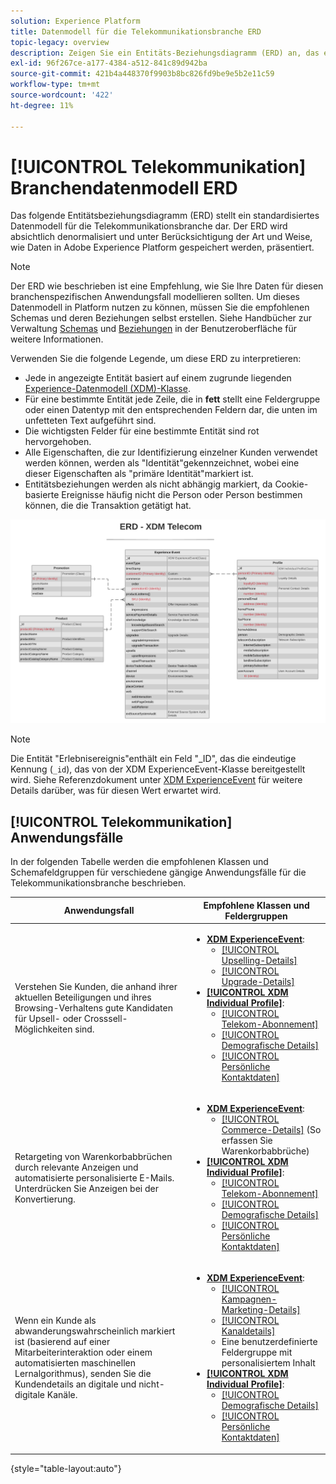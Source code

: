 ```yaml
---
solution: Experience Platform
title: Datenmodell für die Telekommunikationsbranche ERD
topic-legacy: overview
description: Zeigen Sie ein Entitäts-Beziehungsdiagramm (ERD) an, das ein standardisiertes Datenmodell für die Telekommunikationsbranche beschreibt, das mit Experience-Datenmodell (XDM) für die Verwendung in Adobe Experience Platform kompatibel ist.
exl-id: 96f267ce-a177-4384-a512-841c89d942ba
source-git-commit: 421b4a448370f9903b8bc826fd9be9e5b2e11c59
workflow-type: tm+mt
source-wordcount: '422'
ht-degree: 11%

---
```


# [!UICONTROL Telekommunikation] Branchendatenmodell ERD

Das folgende Entitätsbeziehungsdiagramm (ERD) stellt ein standardisiertes Datenmodell für die Telekommunikationsbranche dar. Der ERD wird absichtlich denormalisiert und unter Berücksichtigung der Art und Weise, wie Daten in Adobe Experience Platform gespeichert werden, präsentiert.

>[!NOTE]
>
>Der ERD wie beschrieben ist eine Empfehlung, wie Sie Ihre Daten für diesen branchenspezifischen Anwendungsfall modellieren sollten. Um dieses Datenmodell in Platform nutzen zu können, müssen Sie die empfohlenen Schemas und deren Beziehungen selbst erstellen. Siehe Handbücher zur Verwaltung [Schemas](../../ui/resources/schemas.md) und [Beziehungen](../../tutorials/relationship-ui.md) in der Benutzeroberfläche für weitere Informationen.

Verwenden Sie die folgende Legende, um diese ERD zu interpretieren:

* Jede in angezeigte Entität basiert auf einem zugrunde liegenden [Experience-Datenmodell (XDM)-Klasse](../composition.md#class).
* Für eine bestimmte Entität jede Zeile, die in **fett** stellt eine Feldergruppe oder einen Datentyp mit den entsprechenden Feldern dar, die unten im unfetteten Text aufgeführt sind.
* Die wichtigsten Felder für eine bestimmte Entität sind rot hervorgehoben.
* Alle Eigenschaften, die zur Identifizierung einzelner Kunden verwendet werden können, werden als &quot;Identität&quot;gekennzeichnet, wobei eine dieser Eigenschaften als &quot;primäre Identität&quot;markiert ist.
* Entitätsbeziehungen werden als nicht abhängig markiert, da Cookie-basierte Ereignisse häufig nicht die Person oder Person bestimmen können, die die Transaktion getätigt hat.


![](../../images/industries/telecom.png)

>[!NOTE]
>
>Die Entität &quot;Erlebnisereignis&quot;enthält ein Feld &quot;_ID&quot;, das die eindeutige Kennung (`_id`), das von der XDM ExperienceEvent-Klasse bereitgestellt wird. Siehe Referenzdokument unter [XDM ExperienceEvent](../../classes/experienceevent.md) für weitere Details darüber, was für diesen Wert erwartet wird.

## [!UICONTROL Telekommunikation] Anwendungsfälle

In der folgenden Tabelle werden die empfohlenen Klassen und Schemafeldgruppen für verschiedene gängige Anwendungsfälle für die Telekommunikationsbranche beschrieben.

| Anwendungsfall | Empfohlene Klassen und Feldergruppen |
| --- | --- |
| Verstehen Sie Kunden, die anhand ihrer aktuellen Beteiligungen und ihres Browsing-Verhaltens gute Kandidaten für Upsell- oder Crosssell-Möglichkeiten sind. | <ul><li>**[XDM ExperienceEvent](../../classes/experienceevent.md)**:<ul><li>[[!UICONTROL Upselling-Details]](../../field-groups/event/upsell-details.md)</li><li>[[!UICONTROL Upgrade-Details]](../../field-groups/event/upgrade-details.md)</li></ul></li><li>**[[!UICONTROL XDM Individual Profile]](../../classes/individual-profile.md)**:<ul><li>[[!UICONTROL Telekom-Abonnement]](../../field-groups/profile/telecom-subscription.md)</li><li>[[!UICONTROL Demografische Details]](../../field-groups/profile/demographic-details.md)</li><li>[[!UICONTROL Persönliche Kontaktdaten]](../../field-groups/profile/personal-contact-details.md)</li></ul></li></ul> |
| Retargeting von Warenkorbabbrüchen durch relevante Anzeigen und automatisierte personalisierte E-Mails. Unterdrücken Sie Anzeigen bei der Konvertierung. | <ul><li>**[XDM ExperienceEvent](../../classes/experienceevent.md)**:<ul><li>[[!UICONTROL Commerce-Details]](../../field-groups/event/upsell-details.md) (So erfassen Sie Warenkorbabbrüche)</li></ul></li><li>**[[!UICONTROL XDM Individual Profile]](../../classes/individual-profile.md)**:<ul><li>[[!UICONTROL Telekom-Abonnement]](../../field-groups/profile/telecom-subscription.md)</li><li>[[!UICONTROL Demografische Details]](../../field-groups/profile/demographic-details.md)</li><li>[[!UICONTROL Persönliche Kontaktdaten]](../../field-groups/profile/personal-contact-details.md)</li></ul></li></ul> |
| Wenn ein Kunde als abwanderungswahrscheinlich markiert ist (basierend auf einer Mitarbeiterinteraktion oder einem automatisierten maschinellen Lernalgorithmus), senden Sie die Kundendetails an digitale und nicht-digitale Kanäle. | <ul><li>**[XDM ExperienceEvent](../../classes/experienceevent.md)**:<ul><li>[[!UICONTROL Kampagnen-Marketing-Details]](../../field-groups/event/campaign-marketing-details.md)</li><li>[[!UICONTROL Kanaldetails]](../../field-groups/event/channel-details.md)</li><li>Eine benutzerdefinierte Feldergruppe mit personalisiertem Inhalt</li></ul></li><li>**[[!UICONTROL XDM Individual Profile]](../../classes/individual-profile.md)**:<ul><li>[[!UICONTROL Demografische Details]](../../field-groups/profile/demographic-details.md)</li><li>[[!UICONTROL Persönliche Kontaktdaten]](../../field-groups/profile/personal-contact-details.md)</li></ul></li></ul> |

{style=&quot;table-layout:auto&quot;}
